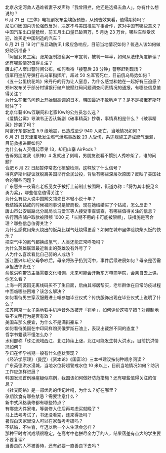 北京永定河救人遇难者妻子发声称「我曾阻拦，他还是选择去救人」，你有什么想说的？  
6 月 21 日《三体》电视剧发布尘埃版预告，从预告效果看，值得期待吗？  
尼泊尔因国内舆论强烈反对，决定不与美国推进军事合作，这对中国有哪些意义？  
中国汽车出口量猛增，前五月出口量已破百万，5 月达 23 万台，哪些车型受欢迎，谁买走中国制造的汽车？  
6 月 21 日 19 时广东启动防汛 Ⅰ 级应急响应，目前当地情况如何？普通人该如何做好防汛准备？  
「阿里女员工案」张某强制猥亵案一审宣判，被判一年半，如何从法律角度解读？还有哪些情况值得关注？  
唐山打人案出警时间公布，如何看待「接警后 28 分钟」警察赶到现场？  
俄军用巡航导弹打击乌军指挥所，超过 50 名军官死亡，目前俄乌局势如何？  
《五十公里桃花坞》宋丹丹的行为让人窒息，为什么感觉和她在一起好有压迫感？  
郑州发布关于部分村镇银行储户被赋红码问题调查问责情况的通报，有哪些信息值得关注？  
为什么在俄乌问题上开始很高调的日本、韩国最近不敢吭声了？是不是被俄罗斯吓唬住了？  
北京年薪40w互联网和老家10w的公务员怎么选？  
《爱情公寓》导演韦正否认新剧《破事精英》抄袭，事情真相是什么？《破事精英》抄袭了吗？  
阿富汗东部发生 5.9 级地震，已造成至少 940 人死亡，当地情况如何？  
6 月 21 日天津宝坻发生燃气爆燃事故致 23 人受伤，系违规施工造成燃气泄漏，目前救援进展如何?  
为什么有人买得起苹果 13，却用山寨 AirPods？  
告诉男朋友我《原神》4 发就出了刻晴，男朋友说看不惯别人秀吵架了，谁的问题?  
合肥 6 月 22 日起暂停常态化核酸检测，这释放了什么信号？  
得克萨斯州提议就脱离美国举行全民公投，背后有哪些深层次原因？反映了美国社会的哪些问题？  
广东惠州一夜宵店老板见女子被打上前制止被围殴，街道办称：「将为其申报见义勇为奖」，哪些信息值得关注？  
为什么有些人说中国网文领先日本轻小说十年？  
我结婚买钻戒的时候被同事说是智商税，现在她结婚买了个钻戒，怎么反击？  
唐山市公安局路北分局局长马爱军等人接受审查调查，有哪些值得关注的信息？  
农行回应储户取款被限额 1000 元「长期不用的卡可能被限额」，该措施是否合理？哪些信息值得关注？  
为什么感觉用柴火烧出的饭菜比煤气灶烧得更香？如何在城市里体验烧柴火饭的快乐？  
把空气中的氮气都换成氢气，人类还能正常呼吸吗？  
为什么英雄联盟最近新出的英雄没有外号了？  
人为什么喜欢看比自己弱的人成功？  
浙江嘉兴年轻父母争吵后，母亲将孩子扔到河中，事件后续进展如何？母亲是否需承担法律责任？  
俞敏洪称带货主播需要文化培训，未来可能会开新东方电商学院，会亲自去上课，你怎么看？  
上海一阿婆因无离线码买不了生日面，后由其邻居帮买，老年群体在日常防疫过程中面临哪些困难？该怎么解决？  
如何看待男生穿汉服戴进士帽参加毕业仪式？传统服饰出现在毕业仪式上说明了什么？  
江苏南京一女子乘地铁手机声音外放被开「罚单」，如何评价这项举措？对抑制地铁不文明行为是否有效？  
美国车那么便宜，为什么不是满街豪车？  
如何看待美国在中印同样购买俄罗斯石油上，表现出截然不同的态度？  
哲学书籍读不懂怎么办？  
水利部称「珠江流域西江、北江持续上涨，北江可能发生特大洪水」，目前抗洪情况如何？  
孕妇在怀孕初期一般有什么症状表现？  
《经济学原理》（曼昆）《资本论》《国富论》三本书建议按何种顺序阅读？  
广东英德洪水浸城，当地水位将超警戒水位 10 米以上，目前当地情况如何？防汛工作应怎样进展？  
韩国发现首例猴痘疑似病例，我国该如何做好防范措施？还有哪些值得关注的信息？  
《社交网络》是一部优秀的传记片吗，为什么？好在哪里？  
孕期饮食有哪些禁忌？需要注意什么？  
新中式风格装修都有哪些特点？  
有哪些大件家电，等装修入住后再考虑买就晚了？  
马上法考考试了，书还没看完，还来得及吗？  
暑假白天家里没人可以在家备考考研吗？  
不结婚，不生育，年迈以后一个人生活会怎样？  
那种平时考试成绩很稳定，在高考中也拼尽全力了的人，结果落差有点大的学生要不要复读?  
当善良的人不被善待，还有必要一直善良下去吗？  
